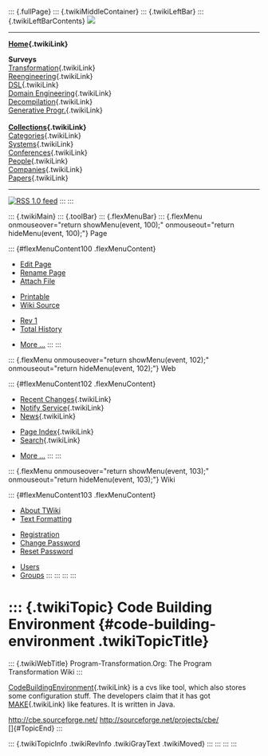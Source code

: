 ::: {.fullPage}
::: {.twikiMiddleContainer}
::: {.twikiLeftBar}
::: {.twikiLeftBarContents}
![](../pub/transformation.gif)

------------------------------------------------------------------------

**[Home](WebHome){.twikiLink}**

**Surveys**\
[Transformation](ProgramTransformation){.twikiLink}\
[Reengineering](ReengineeringWiki){.twikiLink}\
[DSL](DomainSpecificLanguages){.twikiLink}\
[Domain Engineering](DomainEngineering){.twikiLink}\
[Decompilation](DeCompilation){.twikiLink}\
[Generative Progr.](GenerativeProgrammingWiki){.twikiLink}\
\
**[Collections](CategoryCollection){.twikiLink}**\
[Categories](CategoryCategory){.twikiLink}\
[Systems](TransformationSystems){.twikiLink}\
[Conferences](TransformationConferences){.twikiLink}\
[People](TransformationPeople){.twikiLink}\
[Companies](TransformationCompanies){.twikiLink}\
[Papers](CategoryPaper){.twikiLink}

------------------------------------------------------------------------

[![](../pub/rss.gif "RSS 1.0 feed")](WebRss@skin=rss)
:::
:::

::: {.twikiMain}
::: {.toolBar}
::: {.flexMenuBar}
::: {.flexMenu onmouseover="return showMenu(event, 100);" onmouseout="return hideMenu(event, 100);"}
Page

::: {#flexMenuContent100 .flexMenuContent}
-   [Edit
    Page](http://www.program-transformation.org/edit/Transform/CodeBuildingEnvironment?t=1536825823)
-   [Rename
    Page](http://www.program-transformation.org/rename/Transform/CodeBuildingEnvironment)
-   [Attach
    File](http://www.program-transformation.org/attach/Transform/CodeBuildingEnvironment)

<!-- -->

-   [Printable](http://www.program-transformation.org/view/Transform/CodeBuildingEnvironment?skin=print.pattern)
-   [Wiki
    Source](http://www.program-transformation.org/view/Transform/CodeBuildingEnvironment?skin=text&raw=on&contenttype=text/plain)

<!-- -->

-   [Rev
    1](http://www.program-transformation.org/view/Transform/CodeBuildingEnvironment?rev=1.1)
-   [Total
    History](http://www.program-transformation.org/rdiff/Transform/CodeBuildingEnvironment)

<!-- -->

-   [More
    \...](http://www.program-transformation.org/oops/Transform/CodeBuildingEnvironment?template=oopsmore&param1=1.1&param2=1.1)
:::
:::

::: {.flexMenu onmouseover="return showMenu(event, 102);" onmouseout="return hideMenu(event, 102);"}
Web

::: {#flexMenuContent102 .flexMenuContent}
-   [Recent Changes](WebChanges){.twikiLink}
-   [Notify Service](WebNotify){.twikiLink}
-   [News](WebNews){.twikiLink}

<!-- -->

-   [Page Index](WebIndex){.twikiLink}
-   [Search](WebSearch){.twikiLink}

<!-- -->

-   [More
    \...](http://www.program-transformation.org/oops/Transform/CodeBuildingEnvironment?template=oopsmore&param1=1.1&param2=1.1)
:::
:::

::: {.flexMenu onmouseover="return showMenu(event, 103);" onmouseout="return hideMenu(event, 103);"}
Wiki

::: {#flexMenuContent103 .flexMenuContent}
-   [About
    TWiki](http://www.program-transformation.org/view/TWiki/WebHome)
-   [Text
    Formatting](http://www.program-transformation.org/view/TWiki/TextFormattingRules)

<!-- -->

-   [Registration](http://www.program-transformation.org/view/TWiki/TWikiRegistration)
-   [Change
    Password](http://www.program-transformation.org/view/TWiki/ChangePassword)
-   [Reset
    Password](http://www.program-transformation.org/view/TWiki/ResetPassword)

<!-- -->

-   [Users](http://www.program-transformation.org/view/Main/TWikiUsers)
-   [Groups](http://www.program-transformation.org/view/Main/TWikiGroups)
:::
:::
:::
:::

::: {.twikiTopic}
Code Building Environment {#code-building-environment .twikiTopicTitle}
=========================

::: {.twikiWebTitle}
Program-Transformation.Org: The Program Transformation Wiki
:::

[CodeBuildingEnvironment](CodeBuildingEnvironment){.twikiLink} is a cvs
like tool, which also stores some configuration stuff. The developers
claim that it has got [MAKE](MAKE){.twikiLink} like features. It is
written in Java.

<http://cbe.sourceforge.net/> <http://sourceforge.net/projects/cbe/>\
[]{#TopicEnd}
:::

::: {.twikiTopicInfo .twikiRevInfo .twikiGrayText .twikiMoved}
:::
:::
:::
:::
